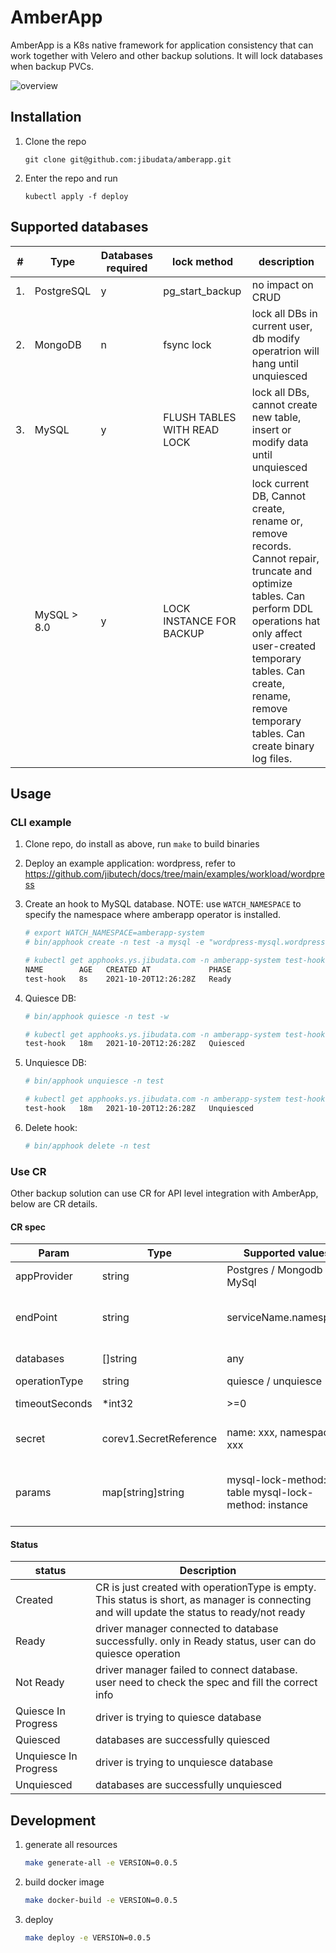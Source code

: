 # AmberApp

AmberApp is a K8s native framework for application consistency that can work together with Velero and other backup solutions. It will lock databases when backup PVCs.

![overview](https://gitee.com/jibutech/tech-docs/raw/master/images/amberapp-architecture.png)

## Installation

1. Clone the repo

   `git clone git@github.com:jibudata/amberapp.git`

2. Enter the repo and run

   `kubectl apply -f deploy`

## Supported databases

| #   | Type       | Databases required | lock method                 | description                                                                   |
| --- | ---------- | ------------------ | --------------------------- | ----------------------------------------------------------------------------- |
| 1.  | PostgreSQL | y                  | pg_start_backup             | no impact on CRUD                                                             |
| 2.  | MongoDB    | n                  | fsync lock                  | lock all DBs in current user, db modify operatrion will hang until unquiesced |
| 3.  | MySQL      | y                  | FLUSH TABLES WITH READ LOCK | lock all DBs, cannot create new table, insert or modify data until unquiesced |
|   | MySQL > 8.0      | y                  | LOCK INSTANCE FOR BACKUP | lock current DB, Cannot create, rename or, remove records. Cannot repair, truncate and optimize tables. Can perform DDL operations hat only affect user-created temporary tables. Can create, rename, remove temporary tables. Can create binary log files. |

## Usage

### CLI example

1. Clone repo, do install as above, run `make` to build binaries
2. Deploy an example application: wordpress, refer to <https://github.com/jibutech/docs/tree/main/examples/workload/wordpress>
3. Create an hook to MySQL database. NOTE: use `WATCH_NAMESPACE` to specify the namespace where amberapp operator is installed.

   ```bash
   # export WATCH_NAMESPACE=amberapp-system
   # bin/apphook create -n test -a mysql -e "wordpress-mysql.wordpress" -u root -p passw0rd --databases mysql

   # kubectl get apphooks.ys.jibudata.com -n amberapp-system test-hook
   NAME        AGE   CREATED AT             PHASE
   test-hook   8s    2021-10-20T12:26:28Z   Ready
   ```

4. Quiesce DB:

   ```bash
   # bin/apphook quiesce -n test -w

   # kubectl get apphooks.ys.jibudata.com -n amberapp-system test-hook
   test-hook   18m   2021-10-20T12:26:28Z   Quiesced
   ```

5. Unquiesce DB:

   ```bash
   # bin/apphook unquiesce -n test

   # kubectl get apphooks.ys.jibudata.com -n amberapp-system test-hook
   test-hook   18m   2021-10-20T12:26:28Z   Unquiesced
   ```

6. Delete hook:

   ```bash
   # bin/apphook delete -n test
   ```

### Use CR

Other backup solution can use CR for API level integration with AmberApp, below are CR details.

#### CR spec

| Param          | Type                   | Supported values           | Description                                |
| -------------- | ---------------------- | -------------------------- | ------------------------------------------ |
| appProvider    | string                 | Postgres / Mongodb / MySql | DB type                                    |
| endPoint       | string                 | serviceName.namespace      | Endpoint to connect the applicatio service |
| databases      | []string               | any                        | database name array                        |
| operationType  | string                 | quiesce / unquiesce        |                                            |
| timeoutSeconds | \*int32                | >=0                        | timeout of operation                       |
| secret         | corev1.SecretReference | name: xxx, namespace: xxx  | Secret to access the database              |
| params         | map[string]string | mysql-lock-method: table mysql-lock-method: instance  | addition parameters for database operation              |

#### Status

| status                | Description                                                                                                                                  |
| --------------------- | -------------------------------------------------------------------------------------------------------------------------------------------- |
| Created               | CR is just created with operationType is empty. This status is short, as manager is connecting and will update the status to ready/not ready |
| Ready                 | driver manager connected to database successfully. only in Ready status, user can do quiesce operation                                       |
| Not Ready             | driver manager failed to connect database. user need to check the spec and fill the correct info                                             |
| Quiesce In Progress   | driver is trying to quiesce database                                                                                                         |
| Quiesced              | databases are successfully quiesced                                                                                                          |
| Unquiesce In Progress | driver is trying to unquiesce database                                                                                                       |
| Unquiesced            | databases are successfully unquiesced                                                                                                        |

## Development

1. generate all resources

   ```bash
   make generate-all -e VERSION=0.0.5
   ```

2. build docker image

   ```bash
   make docker-build -e VERSION=0.0.5
   ```

3. deploy

   ```bash
   make deploy -e VERSION=0.0.5
   ```
